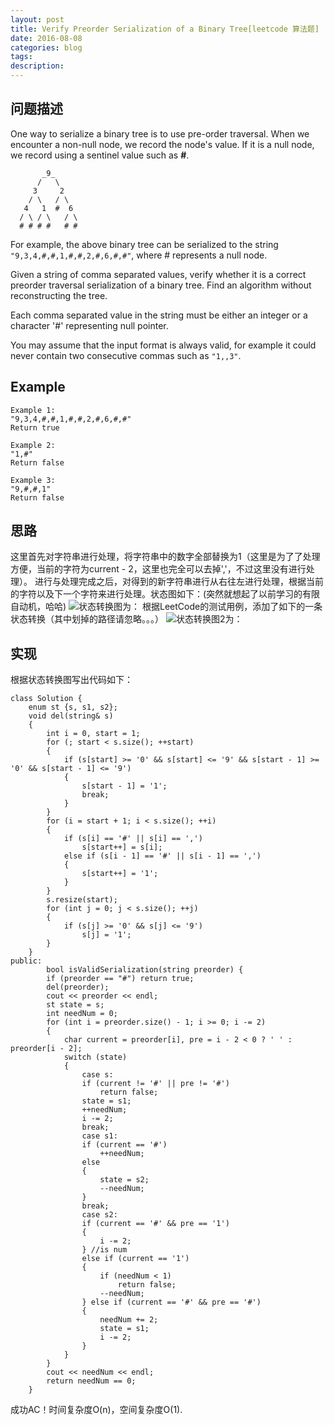 ```yaml
---
layout: post
title: Verify Preorder Serialization of a Binary Tree[leetcode 算法题]
date: 2016-08-08
categories: blog
tags:
description:
---
```

## 问题描述
One way to serialize a binary tree is to use pre-order traversal. When we encounter a non-null node, we record the node's value. If it is a null node, we record using a sentinel value such as <b>#</b>.

           _9_
          /   \
         3     2
        / \   / \
       4   1  #  6
      / \ / \   / \
      # # # #   # #

For example, the above binary tree can be serialized to the string <code>"9,3,4,#,#,1,#,#,2,#,6,#,#"</code>, where # represents a null node.

Given a string of comma separated values, verify whether it is a correct preorder traversal serialization of a binary tree. Find an algorithm without reconstructing the tree.

Each comma separated value in the string must be either an integer or a character '#' representing null pointer.

You may assume that the input format is always valid, for example it could never contain two consecutive commas such as <code>"1,,3"</code>.

## Example

    Example 1:
    "9,3,4,#,#,1,#,#,2,#,6,#,#"
    Return true

    Example 2:
    "1,#"
    Return false

    Example 3:
    "9,#,#,1"
    Return false

## 思路
这里首先对字符串进行处理，将字符串中的数字全部替换为1（这里是为了了处理方便，当前的字符为current - 2，这里也完全可以去掉','，不过这里没有进行处理）。
进行与处理完成之后，对得到的新字符串进行从右往左进行处理，根据当前的字符以及下一个字符来进行处理。状态图如下：(突然就想起了以前学习的有限自动机，哈哈)
![状态转换图为：](http://obkkz880t.bkt.clouddn.com/state.png)
根据LeetCode的测试用例，添加了如下的一条状态转换（其中划掉的路径请忽略。。。）
![状态转换图2为：](http://obkkz880t.bkt.clouddn.com/state2.png)

## 实现
根据状态转换图写出代码如下：

    class Solution {
        enum st {s, s1, s2};
        void del(string& s)
        {
            int i = 0, start = 1;
            for (; start < s.size(); ++start)
            {
                if (s[start] >= '0' && s[start] <= '9' && s[start - 1] >= '0' && s[start - 1] <= '9')
                {
                    s[start - 1] = '1';
                    break;
                }
            }
            for (i = start + 1; i < s.size(); ++i)
            {
                if (s[i] == '#' || s[i] == ',')
                    s[start++] = s[i];
                else if (s[i - 1] == '#' || s[i - 1] == ',')
                {
                    s[start++] = '1';
                }
            }
            s.resize(start);
            for (int j = 0; j < s.size(); ++j)
            {
                if (s[j] >= '0' && s[j] <= '9')
                    s[j] = '1';
            }
        }
    public:
            bool isValidSerialization(string preorder) {
            if (preorder == "#") return true;
            del(preorder);
            cout << preorder << endl;
            st state = s;
            int needNum = 0;
            for (int i = preorder.size() - 1; i >= 0; i -= 2)
            {
                char current = preorder[i], pre = i - 2 < 0 ? ' ' : preorder[i - 2];
                switch (state)
                {
                    case s:
                    if (current != '#' || pre != '#')
                        return false;
                    state = s1;
                    ++needNum;
                    i -= 2;
                    break;
                    case s1:
                    if (current == '#')
                        ++needNum;
                    else
                    {
                        state = s2;
                        --needNum;
                    }
                    break;
                    case s2:
                    if (current == '#' && pre == '1')
                    {
                        i -= 2;
                    } //is num
                    else if (current == '1')
                    {
                        if (needNum < 1)
                            return false;
                        --needNum;
                    } else if (current == '#' && pre == '#')
                    {
                        needNum += 2;
                        state = s1;
                        i -= 2;
                    }
                }
            }
            cout << needNum << endl;
            return needNum == 0;
        }

成功AC！时间复杂度O(n)，空间复杂度O(1).
